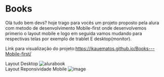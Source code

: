 # Books
Olá tudo bem devs? hoje trago para vocês um projeto proposto pela alura com metodo de desenvolvimento Mobile-first onde desenvolvemos primerio o layout mobile e logo em seguida vamos mudando para respectivas telas por exemplo de trablet E desktop(monitor).

Link para visualização do projeto:https://ikauematos.github.io/Books---Mobile-first/


Layout Desktop 
![alurabook](https://user-images.githubusercontent.com/98132837/174701597-a291113e-1005-496c-b6c1-05be85c991e6.png) <br> Layout Reponsividade Mobile ![image](https://user-images.githubusercontent.com/98132837/174702258-47fd0604-c335-4310-bfd0-ee7c05474860.png)



